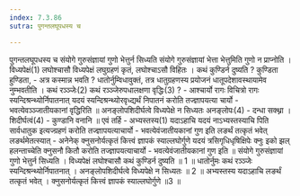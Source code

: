 ```yaml
---
index: 7.3.86
sutra: पुगन्तलघूपधस्य च

---
```

 पुगन्तलघूपधस्य च संयोगे गुरुसंज्ञायां गुणो भेत्तुर्न सिध्यति संयोगे गुरुसंज्ञायां भेत्ता भेत्तुमिति गुणो न प्राप्नोति । विध्यपेक्षं(1) लघोश्चासौ विध्यपेक्षं लघुग्रहणं कृतं, लघोश्चाऽसौ विहितः । कथं कुण्डिर्न दुष्यति ? कुण्डिता हुण्डिता, - अत्र कस्मान्न भवति ? धातोर्नुम्विधावुक्तं, तत्र धातुग्रहणस्य प्रयोजनं धातूपदेशावस्थायामेव नुम्भवतीति । कथं रञ्ञ्जेः(2) कथं रञ्ञ्जेरुपधालक्षणा वृद्धिः(3) ?  - आश्चार्यो रागः विचित्रो रागः स्यन्दिश्रन्थ्योर्निपातनात् यदयं स्यन्दिश्रन्थ्योरवृध्द्यर्थं निपातनं करोति तज्ज्ञापयत्या चार्यो - भवत्येवञ्ञ्जातीयकानां वृद्धिरिति ॥ अनङ्लोपशिदीर्घत्वे विध्यपेक्षे न सिध्यतः अनङ्लोपः(4) - दन्धा सक्थ्ना । शिदीर्घत्वं(4) -  कुण्डानि वनानि ॥ एवं तर्हि -  अभ्यस्तस्य(1) यदाऽहाचि यदयं नाऽभ्यस्तस्याचि पिति सार्वधातुक इत्यज्ग्रहणं करोति तज्ज्ञापयत्याचार्यो - भवत्येवंजातीयकानां गुण इति लङर्थं तत्कृतं भवेत् लङर्थमेतत्स्यात् - अनेनेक् क्नुसनोर्यत्कृतं कित्त्वं ज्ञापकं स्याल्लघोर्गुणे यदयं त्रसिगृधिधृषिक्षिपेः क्नुः इको झल् हलन्ताच्चेति क्नुसनौ कितौ करोति तज्ज्ञापयत्याचार्यो - भवत्येवंजातीयकानां गुण इति ॥ संयोगे गुरुसंज्ञायां गुणो भेत्तुर्न सिध्यति । विध्यपेक्षं लघोश्चासौ कथं कुण्डिर्न दुष्यति ॥ 1 ॥ धातोर्नुमः कथं रञ्ञ्जेः स्यन्दिश्रन्थ्योर्निपातनात् । अनङ्लोपशिदीर्घत्वे विध्यपेक्षे न सिध्यतः ॥ 2 ॥ अभ्यस्तस्य यदाऽहाचि लङर्थं तत्कृतं भवेत् । क्नुसनोर्यत्कृतं कित्त्वं ज्ञापकं स्याल्लघोर्गुणे ॥3 ॥ 